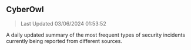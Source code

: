 ## CyberOwl 
> Last Updated 03/06/2024 01:53:52 


A daily updated summary of the most frequent types of security incidents currently being reported from different sources.

